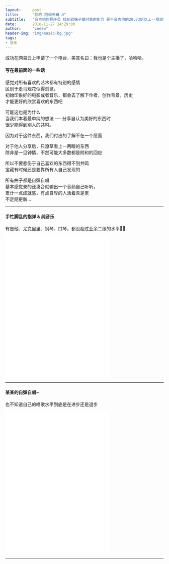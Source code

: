 ```yaml
---
layout:     post
title:      "我的 跑调专辑 ♬"
subtitle:   "会吉他的程序员 找到软妹子做对象的能力 是不会吉他的20.73倍以上--我家楼上的长胡子大爷"
date:       2018-11-27 14:29:00
author:     "Leezw"
header-img: "img/music-bg.jpg"
tags:
- 音乐
---
```


> 
成功在网易云上申请了一个电台，美其名曰：我也是个主播了，哈哈哈。<br>
  
#### 写在最前面的一些话

感觉对所有喜欢的艺术都有特别的感情    
区别于走马观花似得浏览，    
初始印象好的电影或者音乐，都会去了解下作者，创作背景，历史    
才能更好的欣赏喜欢的东西吧    

可能这也是为什么    
当我们本着最单纯的想法 --- 分享自认为美好的东西时    
很少能得到别人的共鸣。

因为对于这件东西，我们付出的了解不在一个层面

对于他人分享后，只潦草看上一两眼的东西    
除非是一见钟情，不然可能大多数都是附和的回应    

所以不要悲伤于自己喜欢的东西得不到共鸣    
宝藏有时候还是要靠所有人自己发现的    


所有曲子都是自弹自唱<br>
基本感觉录的还凑合就输出一个音频自己听听，<br>
累计一点成就感，有点自卑的人活着真是累<br>
不定期更新...

---

#### 手忙脚乱的指弹 & 纯音乐
> 
有吉他、尤克里里、钢琴、口琴，都没超过业余二级的水平🤷‍♂️

<div>
<iframe frameborder="no" border="0" marginwidth="0" marginheight="0" width=330 height=450 src="//music.163.com/outchain/player?type=4&id=794542620&auto=1&height=430"></iframe>
</div>

---

#### 某某的自弹自唱~
也不知道自己的唱歌水平到底是在进步还是退步

<div>
<iframe frameborder="no" border="0" marginwidth="0" marginheight="0" width=330 height=450 src="//music.163.com/outchain/player?type=4&id=526667895&auto=1&height=430"></iframe>
</div>

---

<!-- <div>
	<span style="font-size: 24px;  font-weight:bold;">月亮代表我的心</span>
	<span>--2018.11.27(钢琴) 大概学了10节课吧 记录下～ </span><br>
	<iframe frameborder="no" border="0" marginwidth="0" marginheight="0" width="330" height="86" src="//music.163.com/outchain/player?type=3&amp;id=2058026140&amp;auto=0&amp;height=66">
	</iframe>
</div>

---
<div>
	<span style="font-size: 24px;  font-weight:bold;">おどるポンポコリン</span>
	<span>--2018-10-18(尤克里里)</span><br>
	<iframe frameborder="no" border="0" marginwidth="0" marginheight="0" width="330" height="86" src="//music.163.com/outchain/player?type=3&amp;id=2057353761&amp;auto=0&amp;height=66">
	</iframe>
</div>


---
<div>
	<span style="font-size: 24px;  font-weight:bold;">Aloha heja He</span>
	<span>--2018-08-17(尤克里里)</span><br>
	<iframe frameborder="no" border="0" marginwidth="0" marginheight="0" width="330" height="86" src="//music.163.com/outchain/player?type=3&amp;id=1370697518&amp;auto=0&amp;height=66">
	</iframe>
</div>

---
<div>
	<span style="font-size: 24px;  font-weight:bold;">初春</span>
	<span>--2018.03.07(尤克里里)</span><br>
	<iframe frameborder="no" border="0" marginwidth="0" marginheight="0" width="330" height="86" src="//music.163.com/outchain/player?type=3&amp;id=1368297836&amp;auto=0&amp;height=66">
	</iframe>
</div>



---
<div>
	<span style="font-size: 24px;  font-weight:bold;">思念是一种病</span>
	<span>--2018.03.01(吉他&amp;口琴)（几天录了好几个伴奏的版本）（虽然还是唱的不好，自我感觉好像进步了一丢丢）</span><br>
	<iframe frameborder="no" border="0" marginwidth="0" marginheight="0" width="330" height="86" src="//music.163.com/outchain/player?type=3&amp;id=1368219454&amp;auto=0&amp;height=66">
	</iframe>
	<br>
	一辈子有多少的来不及<br>
	发现 已经 失去<br>
	最重要的东西<br>
	恍然大悟 早已远去<br>
</div>

---
<div>
	<span style="font-size: 24px;  font-weight:bold;">lost memory</span>
	<span>--2018.02.28(口琴)</span><br>
	<iframe frameborder="no" border="0" marginwidth="0" marginheight="0" width="330" height="86" src="//music.163.com/outchain/player?type=3&amp;id=1368186956&amp;auto=0&amp;height=66">
	</iframe>
	<br>
	<span>海上钢琴师</span><br>
</div>

---
<div>
	<span style="font-size: 24px;  font-weight:bold;">明天情人节</span>
	<span>--2018.02.13(吉他)</span><br>
	<iframe frameborder="no" border="0" marginwidth="0" marginheight="0" width="330" height="86" src="//music.163.com/outchain/player?type=3&amp;id=1368180666&amp;auto=0&amp;height=66">
	</iframe>
	<br>
	<span>明天情人节  </span><span>  是否都有约</span><br>
	<span>有没有漂亮姐姐  </span><span>  陪我溜大街</span><br>
	<span>明天情人节  </span><span>  好想吃番茄</span><br>
	<span>私聊说声一起过节  </span><span>  对你说谢谢</span><br>
</div>

---
<div>
	<span style="font-size: 24px;  font-weight:bold;">500 miles</span>
	<span>--2018.02.04(吉他)</span><br>
	<iframe frameborder="no" border="0" marginwidth="0" marginheight="0" width="330" height="86" src="//music.163.com/outchain/player?type=3&amp;id=1368168300&amp;auto=0&amp;height=66">
	</iframe><br>
	<span>感觉前奏还弹的好好的，我一张嘴，整段垮掉，(╯‵□′)╯︵┻━┻</span><br>
</div>
 -->

